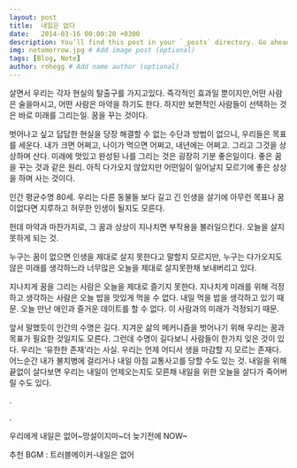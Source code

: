 ```yaml
---
layout: post
title:  내일은 없다
date:   2014-03-16 00:00:20 +0300
description: You’ll find this post in your `_posts` directory. Go ahead and edit it and re-build the site to see your changes. # Add post description (optional)
img: notomorrow.jpg # Add image post (optional)
tags: [Blog, Note]
author: rohegg # Add name author (optional)
---
```


살면서 우리는 각자 현실의 탈출구를 가지고있다. 즉각적인 효과일 뿐이지만,어떤 사람은 술을마시고, 어떤 사람은 마약을 하기도 한다. 하지만 보편적인 사람들이 선택하는 것은 바로 미래를 그리는일. 꿈을 꾸는 것이다. 

벗어나고 싶고 답답한 현실을 당장 해결할 수 없는 수단과 방법이 없으니, 우리들은 목표를 세운다. 내가 크면 어쩌고, 나이가 먹으면 어쩌고, 내년에는 어쩌고. 그리고 그것을 상상하며 산다. 미래에 멋있고 완성된 나를 그리는 것은 굉장히 기분 좋은일이다. 좋은 꿈을 꾸는 것과 같은 원리. 아직 다가오지 않았지만 어떤일이 일어날지 모르기에 좋은 상상을 하며 사는 것이다.

인간 평균수명 80세. 우리는 다른 동물들 보다 길고 긴 인생을 살기에 아무런 목표나 꿈이없다면 지루하고 허무한 인생이 될지도 모른다. 

헌데 마약과 마찬가지로, 그 꿈과 상상이 지나치면 부작용을 불러일으킨다. 오늘을 살지 못하게 되는 것.

누구는 꿈이 없으면 인생을 제대로 살지 못한다고 말할지 모르지만, 누구는 다가오지도 않은 미래를 생각하느라 너무많은 오늘을 제대로 살지못한채 보내버리고 있다.

지나치게 꿈을 그리는 사람은 오늘을 제대로 즐기지 못한다. 지나치게 미래를 위해 걱정하고 생각하는 사람은 오늘 밥을 맛있게 먹을 수 없다. 내일 먹을 밥을 생각하고 있기 때문. 오늘 만난 애인과 즐거운 데이트를 할 수 없다. 이 사람과의 미래가 걱정되기 때문. 

앞서 말했듯이 인간의 수명은 길다. 지겨운 삶의 메커니즘을 벗어나기 위해 우리는 꿈과 목표가 필요한 것일지도 모른다. 그런데 수명이 길다보니 사람들이 한가지 잊은 것이 있다. 우리는 ‘유한한 존재'라는 사실. 우리는 언제 어디서 생을 마감할 지 모르는 존재다. 어느순간 내가 불치병에 걸리거나 내일 아침 교통사고를 당할 수도 있는 것. 내일을 위해 끝없이 살다보면 우리는 내일이 언제오는지도 모른채 내일을 위한 오늘을 살다가 죽어버릴 수도 있다. 

.

.

우리에게 내일은 없어~망설이지마~더 늦기전에 NOW~

추천 BGM : 트러블메이커-내일은 없어